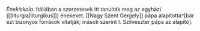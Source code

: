 *Énekiskola*. Itáliában a szerzetesek itt tanulták meg az egyházi ([[liturgia|liturgikus]]) énekeket. [[Nagy Szent Gergely]] pápa alapította^[bár ezt bizonyos források vitatják; mások szerint I. Szilveszter pápa az alapító].